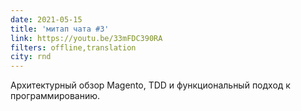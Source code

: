 ```yaml
---
date: 2021-05-15
title: 'митап чата #3'
link: https://youtu.be/33mFDC390RA
filters: offline,translation
city: rnd
---
```


Архитектурный обзор Magento, TDD и функциональный подход к программированию.
